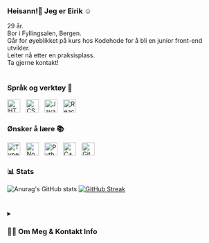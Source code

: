 ### Heisann!👋 Jeg er Eirik ☺️
29 år. <br>
Bor i Fyllingsalen, Bergen. <br>
Går for øyeblikket på kurs hos Kodehode for å bli en junior front-end utvikler. <br>
Leiter nå etter en praksisplass. <br>
Ta gjerne kontakt! <br> <br>


### Språk og verktøy 🧰

<img align="left" alt="HTML" width="30px" style="padding-right:10px;" src="https://cdn.jsdelivr.net/gh/devicons/devicon/icons/html5/html5-plain.svg" />
<img align="left" alt="CSS" width="30px" style="padding-right:10px;" src="https://cdn.jsdelivr.net/gh/devicons/devicon/icons/css3/css3-plain.svg" />
<img align="left" alt="JavaScript" width="30px" style="padding-right:10px;" src="https://cdn.jsdelivr.net/gh/devicons/devicon/icons/javascript/javascript-plain.svg" />
<img align="left" alt="React" width="30px" style="padding-right:10px;" src="https://cdn.jsdelivr.net/gh/devicons/devicon/icons/react/react-original.svg" />

<br><br>
### Ønsker å lære 📚

<img align="left" alt="TypeScript" width="30px" style="padding-right:10px;" src="https://cdn.jsdelivr.net/gh/devicons/devicon/icons/typescript/typescript-plain.svg" />
<img align="left" alt="NodeJS" width="30px" style="padding-right:10px;" src="https://cdn.jsdelivr.net/gh/devicons/devicon/icons/nodejs/nodejs-original.svg" />
<img align="left" alt="Python" width="30px" style="padding-right:10px;" src="https://cdn.jsdelivr.net/gh/devicons/devicon/icons/python/python-plain.svg" />
<img align="left" alt="C++" width="30px" style="padding-right:10px;" src="https://cdn.jsdelivr.net/gh/devicons/devicon/icons/cplusplus/cplusplus-line.svg" />
<img align="left" alt="GitHub" width="30px" style="padding-right:10px;" src="https://cdn.jsdelivr.net/gh/devicons/devicon/icons/github/github-original.svg" />
<br />

#

### 📊 Stats

![Anurag's GitHub stats](https://github-readme-stats.vercel.app/api?username=RealZasin&show=true&theme=blue_navy)
[![GitHub Streak](https://streak-stats.demolab.com?user=RealZasin&theme=blue-navy&date_format=j%20M%5B%20Y%5D&exclude_days=Sun%2CSat)](https://git.io/streak-stats)
<!--![GitHub Streak](https://streak-stats.demolab.com?user=RealZasin&theme=algolia&border_radius=4.5)-->

#

<details>
 <summary><h3>👨‍💻 Om Meg & Kontakt Info</h3></summary>
Jeg har alltid vært veldig interessert i gaming, både på konsoller og PC-er. Denne lidenskapen har ført meg til å bytte til PC, som har mye mer å tilby på både spill, programmer og skillsets som man kan lære seg gratis på nett. <br><br>
På grunn av min nysgjerrighet har det ledet meg til blandt annet koding, redigering av video og bilder, streaming, lage content for YouTube, opprette en online store, facebook/tiktok ads og mye mye mer forskjellig. <br><br>
Ved siden av min nerdete side trives jeg godt på treningssenteret, en daglig dose bevegelse er godt for både sinn og kropp. <br><br>
Nå på Kodehodet har jeg blitt introdusert til HTML, CSS, Javascript, React med mer, men disse fire er det jeg føler meg tryggest på til dags dato. <br><br>
Jeg er motivert for å lære meg mer og bli bedre på det jeg allerede kan.<br><br>

#

Kontakt Meg:  <br>
eirikbech@hotmail.com <br>
+47 40546018

<!--
**RealZasin/RealZasin** is a ✨ _special_ ✨ repository because its `README.md` (this file) appears on your GitHub profile.

Here are some ideas to get you started:

- 🔭 I’m currently working on ...
- 🌱 I’m currently learning ...
- 👯 I’m looking to collaborate on ...
- 🤔 I’m looking for help with ...
- 💬 Ask me about ...
- 📫 How to reach me: ...
- 😄 Pronouns: ...
- ⚡ Fun fact: ...
-->
